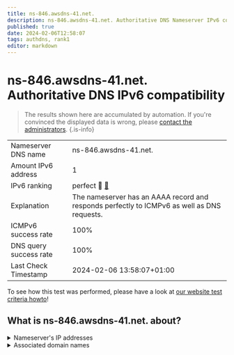 ```yaml
---
title: ns-846.awsdns-41.net.
description: ns-846.awsdns-41.net. Authoritative DNS Nameserver IPv6 compatibility
published: true
date: 2024-02-06T12:58:07
tags: authdns, rank1
editor: markdown
---
```


# ns-846.awsdns-41.net. Authoritative DNS IPv6 compatibility

> The results shown here are accumulated by automation. If you're convinced the displayed data is wrong, please [contact the administrators](/howto/chat). 
{.is-info}




|   |   |
| - | - |
| Nameserver DNS name | ns-846.awsdns-41.net.
| Amount IPv6 address | 1
| IPv6 ranking | perfect :1st_place_medal: [🔗](/howto/ranking) |
| Explanation | The nameserver has an AAAA record and responds perfectly to ICMPv6 as well as DNS requests. |
| ICMPv6 success rate | 100%|
| DNS query success rate | 100% |
| Last Check Timestamp | 2024-02-06 13:58:07+01:00 |

To see how this test was performed, please have a look at [our website test criteria howto](/howto/testcriteria/authdns)!


## What is ns-846.awsdns-41.net. about?




<details>
<summary>Nameserver's IP addresses</summary>

2600:9000:5303:4e00::1

</details>



<details>
<summary>Associated domain names</summary>

www.espn.com

</details>
